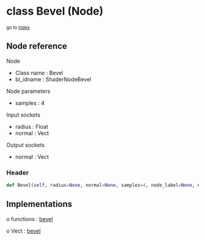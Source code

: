 # class Bevel (Node)

<sub>go to [index](/docs/index.md)</sub>

## Node reference

Node
 - Class name : Bevel
 - bl_idname : ShaderNodeBevel

Node parameters
 - samples : 4

Input sockets
 - radius : Float
 - normal : Vect

Output sockets
 - normal : Vect

### Header

``` python
def Bevel(self, radius=None, normal=None, samples=4, node_label=None, node_color=None):
```

## Implementations

o functions : [bevel](/docs/Shader_classes/GLOBAL.md#bevel)

o Vect : [bevel](/docs/Shader_classes/Vect.md#bevel)



